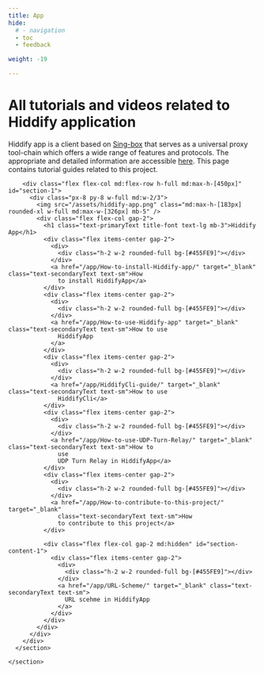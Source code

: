 ```yaml
---
title: App
hide:
  # - navigation
  - toc
  - feedback

weight: -19

---
```

<style>
@media screen and (min-width: 76.1875em) {.md-sidebar{display:none;}}
  .md-content__button {
    display: none;
  }
</style>

# All tutorials and videos related to Hiddify application

Hiddify app is a client based on <a class="underline underline-offset-2"
  href="https://github.com/SagerNet/sing-box">Sing-box</a> that serves as a
universal proxy tool-chain which offers a wide
range
of features and protocols. The appropriate and detailed information are accessible <a
  class="underline underline-offset-2"
  href="https://github.com/hiddify/hiddify-next/blob/main/README.md">here</a>. This page
contains
tutorial guides related to this project.

<section class="flex flex-col gap-5 items-center justify-center py-10">
      <section
        class=" video-card  relative w-full md:max-w-[900px] rounded-3xl border-2 border-white bg-white bg-opacity-20 shadow-lg">

        <div class="flex flex-col md:flex-row h-full md:max-h-[450px]" id="section-1">
          <div class="px-8 py-8 w-full md:w-2/3">
            <img src="/assets/hiddify-app.png" class="md:max-h-[183px] rounded-xl w-full md:max-w-[326px] mb-5" />
            <div class="flex flex-col gap-2">
              <h1 class="text-primaryText title-font text-lg mb-3">Hiddify App</h1>
              <div class="flex items-center gap-2">
                <div>
                  <div class="h-2 w-2 rounded-full bg-[#455FE9]"></div>
                </div>
                <a href="/app/How-to-install-Hiddify-app/" target="_blank" class="text-secondaryText text-sm">How
                  to install HiddifyApp</a>
              </div>
              <div class="flex items-center gap-2">
                <div>
                  <div class="h-2 w-2 rounded-full bg-[#455FE9]"></div>
                </div>
                <a href="/app/How-to-use-Hiddify-app" target="_blank" class="text-secondaryText text-sm">How to use
                  HiddifyApp
                </a>
              </div>
              <div class="flex items-center gap-2">
                <div>
                  <div class="h-2 w-2 rounded-full bg-[#455FE9]"></div>
                </div>
                <a href="/app/HiddifyCli-guide/" target="_blank" class="text-secondaryText text-sm">How to use
                  HiddifyCli</a>
              </div>
              <div class="flex items-center gap-2">
                <div>
                  <div class="h-2 w-2 rounded-full bg-[#455FE9]"></div>
                </div>
                <a href="/app/How-to-use-UDP-Turn-Relay/" target="_blank" class="text-secondaryText text-sm">How to
                  use
                  UDP Turn Relay in HiddifyApp</a>
              </div>
              <div class="flex items-center gap-2">
                <div>
                  <div class="h-2 w-2 rounded-full bg-[#455FE9]"></div>
                </div>
                <a href="/app/How-to-contribute-to-this-project/" target="_blank"
                  class="text-secondaryText text-sm">How
                  to contribute to this project</a>
              </div>

              <div class="flex flex-col gap-2 md:hidden" id="section-content-1">
                <div class="flex items-center gap-2">
                  <div>
                    <div class="h-2 w-2 rounded-full bg-[#455FE9]"></div>
                  </div>
                  <a href="/app/URL-Scheme/" target="_blank" class="text-secondaryText text-sm">
                    URL scehme in HiddifyApp
                  </a>
                </div>
              </div>
            </div>
          </div>
        </div>
      </section>

    </section>
  

<script>
  
  function readMore(id) {
    const readMoreBtn = document.getElementById(`read-more-${id}`)
    const arrowIcon = document.getElementById(`arrow-${id}`)
    const hiddenContent = document.getElementById(`section-content-${id}`)
    const section = document.getElementById(`section-${id}`)
    const sectionBottom = document.getElementById(`section-bottom-${id}`)

    const btnText = readMoreBtn.getElementsByTagName('span')[0].innerText

    if (btnText.includes('more')) {
      readMoreBtn.getElementsByTagName('span')[0].innerText = 'Read less'
      hiddenContent.style.display = 'flex'
      sectionBottom.classList.remove('absolute')

      const content = document.getElementById(`section-content-${id}`)
      section.style.maxHeight = content.offsetHeight + 450 + 'px'
      arrowIcon.style.transform = "rotate(180deg)";
    } else {
      readMoreBtn.getElementsByTagName('span')[0].innerText = 'Read more'
      hiddenContent.style.display = 'none'
      section.style.maxHeight = 450 + 'px'
      arrowIcon.style.transform = "rotate(0deg)";
      sectionBottom.classList.add('absolute')
    }
  }
</script>
